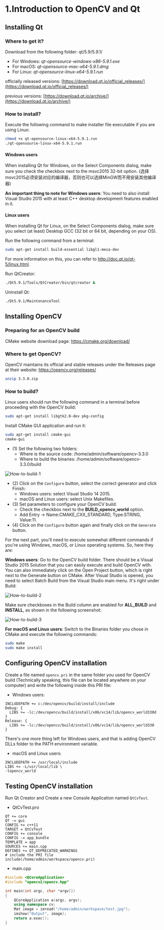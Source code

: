 # 1.Introduction to OpenCV and Qt

## Installing Qt

### Where to get it?

Download from the following folder: qt/5.9/5.9.1/

- For Windows: *qt-opensource-windows-x86-5.9.1.exe*
- For macOS: *qt-opensource-mac-x64-5.9.1.dmg*
- For Linux: *qt-opensource-linux-x64-5.9.1.run* 

officially released versions: [https://download.qt.io/official_releases/](https://download.qt.io/official_releases/)

previous versions: [https://download.qt.io/archive/](https://download.qt.io/archive/)

### How to install?

Execute the following command to make installer file executable if you are using Linux:

```bash
chmod +x qt-opensource-linux-x64-5.9.1.run
./qt-opensource-linux-x64-5.9.1.run
```

#### Windows users

When installing Qt for Windows, on the Select Components dialog, make sure you check the checkbox next to the msvc2015 32-bit option. (选择msvc2015必须安装对应的编译器，否则也可以选择MinGW而不用安装其他编译器)

**An important thing to note for Windows users**: You need to also install Visual Studio 2015 with at least C++ desktop development features enabled in it.

#### Linux users

When installing Qt for Linux, on the Select Components dialog, make sure you select (at least) Desktop GCC (32 bit or 64 bit, depending on your OS).

Run the following command from a terminal:

```bash
sudo apt-get install build-essential libgl1-mesa-dev
```

For more information on this, you can refer to http://doc.qt.io/qt-5/linux.html.

Run QtCreator:

```bash
./Qt5.9.1/Tools/QtCreator/bin/qtcreator &
```

Uninstall Qt:

```bash
./Qt5.9.1/MaintenanceTool
```

## Installing OpenCV

### Preparing for an OpenCV build

CMake website download page: https://cmake.org/download/

### Where to get OpenCV?

OpenCV maintains its official and stable releases under the Releases page at their website: https://opencv.org/releases/

```bash
unzip 3.3.0.zip
```

### How to build?

Linux users should run the following command in a terminal before proceeding with the OpenCV build:

```bash
sudo apt-get install libgtk2.0-dev pkg-config
```

Install CMake GUI application and run it:

```bash
sudo apt-get install cmake-gui
cmake-gui
```

- (1) Set the following two folders:
  - Where is the source code: /home/admin/software/opencv-3.3.0
  - Where to build the binaries: /home/admin/software/opencv-3.3.0/build

![How-to-build-1](https://github.com/iknowledges/BookImage/raw/main/ComputerVisionWithOpenCV3AndQt5/How-to-build-1.jpg)

- (2) Click on the `Configure` button, select the correct generator and click Finish:
  - Windows users: select Visual Studio 14 2015.
  - macOS and Linux users: select Unix Makefiles.
- (3) Set parameters to configure your OpenCV build:
  - Check the checkbox next to the **BUILD_opencv_world** option.
  - Add Entry -> Name:CMAKE_CXX_STANDARD, Type:STRING, Value:11.
- (4) Click on the `Configure` button again and finally click on the `Generate` button.

For the next part, you'll need to execute somewhat different commands if you're using Windows, macOS, or Linux operating systems. So, here they are:

**Windows users**: Go to the OpenCV build folder. There should be a Visual Studio 2015 Solution that you can easily execute and build OpenCV with. You can also immediately click on the Open Project button, which is right next to the Generate button on CMake. After Visual Studio is opened, you need to select Batch Build from the Visual Studio main menu. It's right under Build:

![How-to-build-2](https://github.com/iknowledges/BookImage/raw/main/ComputerVisionWithOpenCV3AndQt5/How-to-build-2.jpg)

Make sure checkboxes in the Build column are enabled for **ALL_BUILD** and **INSTALL**, as shown in the following screenshot:

![How-to-build-3](https://github.com/iknowledges/BookImage/raw/main/ComputerVisionWithOpenCV3AndQt5/How-to-build-3.jpg)

**For macOS and Linux users**: Switch to the Binaries folder you chose in CMake and execute the following commands:

```bash
sudo make
sudo make install
```

## Configuring OpenCV installation

Create a file named `opencv.pri` in the same folder you used for OpenCV build (Technically speaking, this file can be located anywhere on your computer) and write the following inside this PRI file:

- Windows users:

```
INCLUDEPATH += c:/dev/opencv/build/install/include
Debug: {
  LIBS += -lc:/dev/opencv/build/install/x86/vc14/lib/opencv_world330d
}
Release: {
  LIBS += -lc:/dev/opencv/build/install/x86/vc14/lib/opencv_world330
}
```

There's one more thing left for Windows users, and that is adding OpenCV DLLs folder to the PATH environment variable.

- macOS and Linux users:

```
INCLUDEPATH += /usr/local/include
LIBS += -L/usr/local/lib \
-lopencv_world
```

## Testing OpenCV installation

Run Qt Creator and Create a new Console Application named `QtCvTest`.

- QtCvTest.pro

```
QT += core
QT -= gui
CONFIG += c++11
TARGET = QtCvTest
CONFIG += console
CONFIG -= app_bundle
TEMPLATE = app
SOURCES += main.cpp
DEFINES += QT_DEPRECATED_WARNINGS
# include the PRI file
include(/home/admin/workspace/opencv.pri)
```

- main.cpp

```cpp
#include <QCoreApplication>
#include "opencv2/opencv.hpp"

int main(int argc, char *argv[])
{
    QCoreApplication a(argc, argv);
    using namespace cv;
    Mat image = imread("/home/admin/workspace/test.jpg");
    imshow("Output", image);
    return a.exec();
}
```
